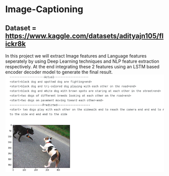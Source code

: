 # Image-Captioning
## Dataset = https://www.kaggle.com/datasets/adityajn105/flickr8k
In this project we will extract Image features and Language features seperately by using Deep Learning techniques and NLP feature extraction respectively. At the end integrating these 2 features using an LSTM based encoder decoder model to generate the final result.
![Result](Result.png)
